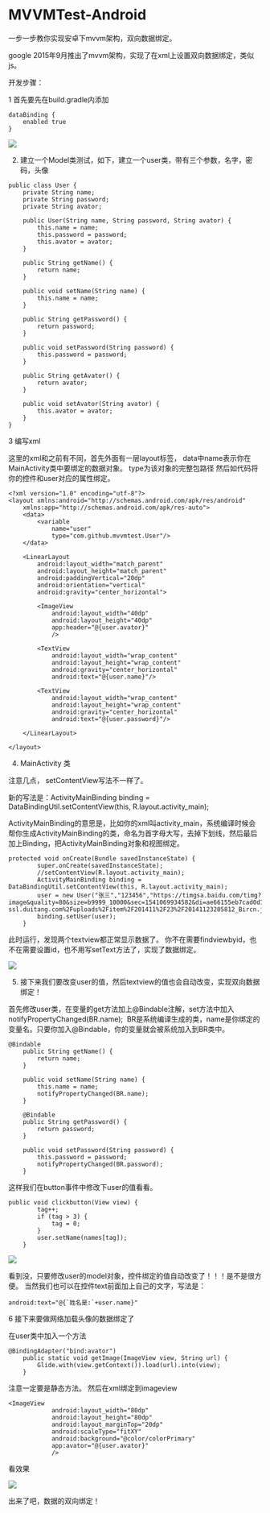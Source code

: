 # MVVMTest-Android
一步一步教你实现安卓下mvvm架构，双向数据绑定。


google 2015年9月推出了mvvm架构，实现了在xml上设置双向数据绑定，类似js。

开发步骤：

1   首先要先在build.gradle内添加

```
dataBinding {
    enabled true
}
```

![](https://img-blog.csdnimg.cn/20181101155347895.png?x-oss-process=image/watermark,type_ZmFuZ3poZW5naGVpdGk,shadow_10,text_aHR0cHM6Ly9ibG9nLmNzZG4ubmV0L2N6bDAzMjU=,size_16,color_FFFFFF,t_70)


2.  建立一个Model类测试，如下，建立一个user类，带有三个参数，名字，密码，头像

```
public class User {
    private String name;
    private String password;
    private String avator;
 
    public User(String name, String password, String avator) {
        this.name = name;
        this.password = password;
        this.avator = avator;
    }
 
    public String getName() {
        return name;
    }
 
    public void setName(String name) {
        this.name = name;
    }
 
    public String getPassword() {
        return password;
    }
 
    public void setPassword(String password) {
        this.password = password;
    }
 
    public String getAvator() {
        return avator;
    }
 
    public void setAvator(String avator) {
        this.avator = avator;
    }
}
```

3  编写xml

这里的xml和之前有不同，首先外面有一层layout标签，
data中name表示你在MainActivity类中要绑定的数据对象。 type为该对象的完整包路径
然后如代码将你的控件和user对应的属性绑定。

```
<?xml version="1.0" encoding="utf-8"?>
<layout xmlns:android="http://schemas.android.com/apk/res/android"
    xmlns:app="http://schemas.android.com/apk/res-auto">
    <data>
        <variable
            name="user"
            type="com.github.mvvmtest.User"/>
    </data>
 
    <LinearLayout
        android:layout_width="match_parent"
        android:layout_height="match_parent"
        android:paddingVertical="20dp"
        android:orientation="vertical"
        android:gravity="center_horizontal">
 
        <ImageView
            android:layout_width="40dp"
            android:layout_height="40dp"
            app:header="@{user.avator}"
            />
 
        <TextView
            android:layout_width="wrap_content"
            android:layout_height="wrap_content"
            android:gravity="center_horizontal"
            android:text="@{user.name}"/>
 
        <TextView
            android:layout_width="wrap_content"
            android:layout_height="wrap_content"
            android:gravity="center_horizontal"
            android:text="@{user.password}"/>
 
    </LinearLayout>
 
</layout>
```

4. MainActivity 类

注意几点， setContentView写法不一样了。

新的写法是：ActivityMainBinding binding = DataBindingUtil.setContentView(this, R.layout.activity_main);

ActivityMainBinding的意思是，比如你的xml叫activity_main，系统编译时候会帮你生成ActivityMainBinding的类，命名为首字母大写，去掉下划线，然后最后加上Binding，把ActivityMainBinding对象和视图绑定。

```
protected void onCreate(Bundle savedInstanceState) {
        super.onCreate(savedInstanceState);
        //setContentView(R.layout.activity_main);
        ActivityMainBinding binding = DataBindingUtil.setContentView(this, R.layout.activity_main);
        user = new User("张三","123456","https://timgsa.baidu.com/timg?image&quality=80&size=b9999_10000&sec=1541069934582&di=ae66155eb7cad0d71baa82498539fc52&imgtype=0&src=http%3A%2F%2Fb-ssl.duitang.com%2Fuploads%2Fitem%2F201411%2F23%2F20141123205812_Bircn.jpeg");
        binding.setUser(user);
    }
```

此时运行，发现两个textview都正常显示数据了。
你不在需要findviewbyid，也不在需要设置id，也不用写setText方法了，实现了数据绑定。

![](https://img-blog.csdnimg.cn/20181101161649900.png?x-oss-process=image/watermark,type_ZmFuZ3poZW5naGVpdGk,shadow_10,text_aHR0cHM6Ly9ibG9nLmNzZG4ubmV0L2N6bDAzMjU=,size_16,color_FFFFFF,t_70)

5. 接下来我们要改变user的值，然后textview的值也会自动改变，实现双向数据绑定！

首先修改user类，在变量的get方法加上@Bindable注解，set方法中加入notifyPropertyChanged(BR.name);  BR是系统编译生成的类，name是你绑定的变量名。只要你加入@Bindable，你的变量就会被系统加入到BR类中。


```
@Bindable
    public String getName() {
        return name;
    }
 
    public void setName(String name) {
        this.name = name;
        notifyPropertyChanged(BR.name);
    }
 
    @Bindable
    public String getPassword() {
        return password;
    }
 
    public void setPassword(String password) {
        this.password = password;
        notifyPropertyChanged(BR.password);
    }
```

这样我们在button事件中修改下user的值看看。

```
public void clickbutton(View view) {
        tag++;
        if (tag > 3) {
            tag = 0;
        }
        user.setName(names[tag]);
    }
```

![](https://img-blog.csdnimg.cn/20181101162704672.gif)

看到没，只要修改user的model对象，控件绑定的值自动改变了！！！是不是很方便。
当然我们也可以在控件text前面加上自己的文字，写法是：

```
android:text="@{`姓名是:`+user.name}"
```

6   接下来要做网络加载头像的数据绑定了 

在user类中加入一个方法

```
@BindingAdapter("bind:avator")
    public static void getImage(ImageView view, String url) {
        Glide.with(view.getContext()).load(url).into(view);
    }
```

注意一定要是静态方法。
然后在xml绑定到imageview

```
<ImageView
            android:layout_width="80dp"
            android:layout_height="80dp"
            android:layout_marginTop="20dp"
            android:scaleType="fitXY"
            android:background="@color/colorPrimary"
            app:avator="@{user.avator}"
            />
```

看效果

![](https://img-blog.csdnimg.cn/20181102090259479.png?x-oss-process=image/watermark,type_ZmFuZ3poZW5naGVpdGk,shadow_10,text_aHR0cHM6Ly9ibG9nLmNzZG4ubmV0L2N6bDAzMjU=,size_16,color_FFFFFF,t_70)

出来了吧，数据的双向绑定！
